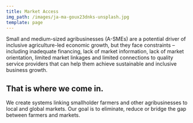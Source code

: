 ```yaml
---
title: Market Access
img_path: /images/ja-ma-goux23dnks-unsplash.jpg
template: page
---
```

Small and medium-sized agribusinesses (A-SMEs) are a potential driver of inclusive agriculture-led economic growth, but they face constraints – including inadequate financing, lack of market information, lack of market orientation, limited market linkages and limited connections to quality service providers that can help them achieve sustainable and inclusive business growth.

## That is where we come in.

We create systems linking smallholder farmers and other agribusinesses to local and global markets. Our goal is to eliminate, reduce or bridge the gap between farmers and markets.

